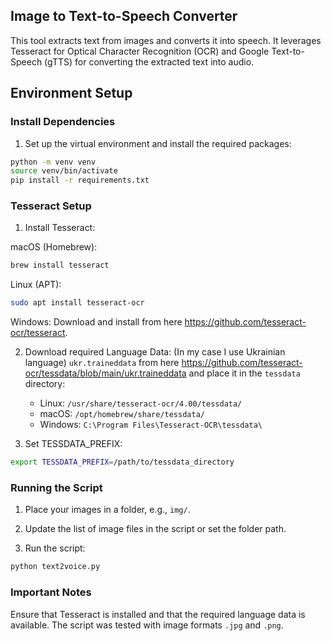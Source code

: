 ## Image to Text-to-Speech Converter
This tool extracts text from images and converts it into speech. It leverages Tesseract for Optical Character Recognition (OCR) and Google Text-to-Speech (gTTS) for converting the extracted text into audio.

## Environment Setup
### Install Dependencies
1. Set up the virtual environment and install the required packages:
```bash
python -m venv venv
source venv/bin/activate
pip install -r requirements.txt
```

### Tesseract Setup
1. Install Tesseract:

macOS (Homebrew):
```bash
brew install tesseract
```

Linux (APT):
```bash
sudo apt install tesseract-ocr
```

Windows: Download and install from here https://github.com/tesseract-ocr/tesseract.

2. Download required Language Data: (In my case I use Ukrainian language) `ukr.traineddata` from here https://github.com/tesseract-ocr/tessdata/blob/main/ukr.traineddata and place it in the `tessdata` directory:

    - Linux: `/usr/share/tesseract-ocr/4.00/tessdata/` 
    - macOS: `/opt/homebrew/share/tessdata/`
    - Windows: `C:\Program Files\Tesseract-OCR\tessdata\` 

3. Set TESSDATA_PREFIX:

```bash
export TESSDATA_PREFIX=/path/to/tessdata_directory
```

### Running the Script
1. Place your images in a folder, e.g., `img/`.

2. Update the list of image files in the script or set the folder path.
 
3. Run the script:

```bash
python text2voice.py
```


### Important Notes
Ensure that Tesseract is installed and that the required language data is available.
The script was tested with image formats `.jpg` and `.png`.
